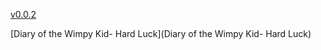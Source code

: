 [v0.0.2](https://github.com/littleflute/blab2/edit/master/0040/readme.md)

[Diary of the Wimpy Kid- Hard Luck](Diary of the Wimpy Kid- Hard Luck)
